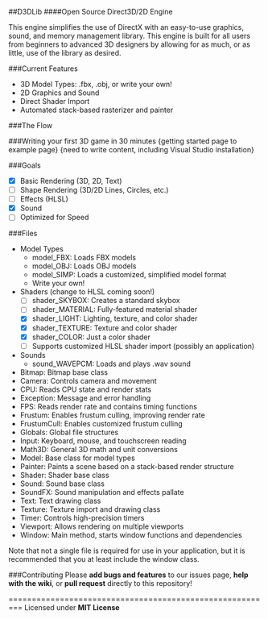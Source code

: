 ##D3DLib
####Open Source Direct3D/2D Engine

This engine simplifies the use of DirectX with an easy-to-use graphics, sound, and memory management library.  This engine is built for all users from beginners to advanced 3D designers by allowing for as much, or as little, use of the library as desired.

###Current Features
- 3D Model Types: .fbx, .obj, or write your own!
- 2D Graphics and Sound
- Direct Shader Import
- Automated stack-based rasterizer and painter

###The Flow


###Writing your first 3D game in 30 minutes
{getting started page to example page}
{need to write content, including Visual Studio installation}


###Goals
- [x] Basic Rendering (3D, 2D, Text)
- [ ] Shape Rendering (3D/2D Lines, Circles, etc.)
- [ ] Effects (HLSL)
- [x] Sound
- [ ] Optimized for Speed

###Files
- Model Types
  - model_FBX: Loads FBX models
  - model_OBJ: Loads OBJ models
  - model_SIMP: Loads a customized, simplified model format
  - Write your own!
- Shaders (change to HLSL coming soon!)
  - [ ] shader_SKYBOX: Creates a standard skybox
  - [ ] shader_MATERIAL: Fully-featured material shader
  - [x] shader_LIGHT: Lighting, texture, and color shader
  - [x] shader_TEXTURE: Texture and color shader
  - [x] shader_COLOR: Just a color shader
  - [ ] Supports customized HLSL shader import (possibly an application)
- Sounds
  - sound_WAVEPCM: Loads and plays .wav sound
- Bitmap: Bitmap base class
- Camera: Controls camera and movement
- CPU: Reads CPU state and render stats
- Exception: Message and error handling
- FPS: Reads render rate and contains timing functions
- Frustum: Enables frustum culling, improving render rate
- FrustumCull: Enables customized frustum culling
- Globals: Global file structures
- Input: Keyboard, mouse, and touchscreen reading
- Math3D: General 3D math and unit conversions
- Model: Base class for model types
- Painter: Paints a scene based on a stack-based render structure
- Shader: Shader base class
- Sound: Sound base class
- SoundFX: Sound manipulation and effects pallate
- Text: Text drawing class
- Texture: Texture import and drawing class
- Timer: Controls high-precision timers
- Viewport: Allows rendering on multiple viewports
- Window: Main method, starts window functions and dependencies

Note that not a single file is required for use in your application, but it is recommended that you at least include the window class.

###Contributing
Please **add bugs and features** to our issues page, **help with the wiki**, or **pull request** directly to this repository!

=========================================================
Licensed under **MIT License**

